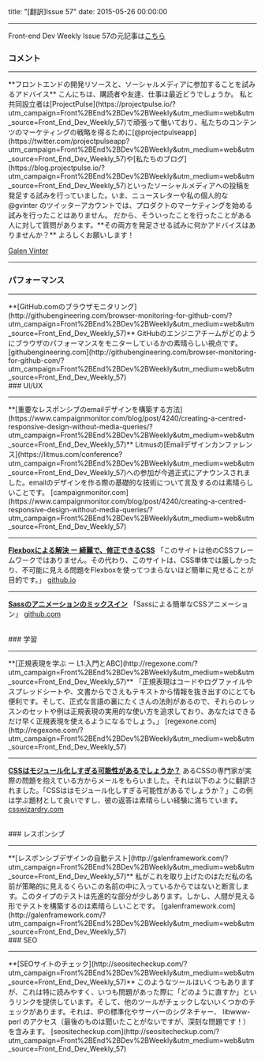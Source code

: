 title: "[翻訳]Issue 57"
date: 2015-05-26 00:00:00

---

Front-end Dev Weekly Issue 57の元記事は[こちら](https://frontenddevweekly.curated.co/issues/57)

### コメント
<hr>
**フロントエンドの開発リソースと、ソーシャルメディアに参加することを試みるアドバイス**
こんにちは、購読者や友達、仕事は最近どうでしょうか。
私と共同設立者は[ProjectPulse](https://projectpulse.io/?utm_campaign=Front%2BEnd%2BDev%2BWeekly&utm_medium=web&utm_source=Front_End_Dev_Weekly_57)で頑張って働いており、私たちのコンテンツのマーケティングの戦略を得るために[@projectpulseapp](https://twitter.com/projectpulseapp?utm_campaign=Front%2BEnd%2BDev%2BWeekly&utm_medium=web&utm_source=Front_End_Dev_Weekly_57)や[私たちのブログ](https://blog.projectpulse.io/?utm_campaign=Front%2BEnd%2BDev%2BWeekly&utm_medium=web&utm_source=Front_End_Dev_Weekly_57)といったソーシャルメディアへの投稿を発足する試みを行っていました。いま、ニュースレターや私の個人的な @gvinter のツイッターアカウントでは、プロダクトのマーケティングを始める試みを行ったことはありません。
だから、そういったことを行ったことがある人に対して質問があります。**その両方を発足させる試みに何かアドバイスはありませんか？**
よろしくお願いします！

[Galen Vinter](https://twitter.com/gvinter)

<hr>

### パフォーマンス
<hr>
**[GitHub.comのブラウザモニタリング](http://githubengineering.com/browser-monitoring-for-github-com/?utm_campaign=Front%2BEnd%2BDev%2BWeekly&utm_medium=web&utm_source=Front_End_Dev_Weekly_57)**
GitHubのエンジニアチームがどのようにブラウザのパフォーマンスをモニターしているかの素晴らしい視点です。
[githubengineering.com](http://githubengineering.com/browser-monitoring-for-github-com/?utm_campaign=Front%2BEnd%2BDev%2BWeekly&utm_medium=web&utm_source=Front_End_Dev_Weekly_57)

<br>
### UI/UX
<hr>
**[重要なレスポンシブのemailデザインを構築する方法](https://www.campaignmonitor.com/blog/post/4240/creating-a-centred-responsive-design-without-media-queries/?utm_campaign=Front%2BEnd%2BDev%2BWeekly&utm_medium=web&utm_source=Front_End_Dev_Weekly_57)**
Litmusの[Emailデザインカンファレンス](https://litmus.com/conference?utm_campaign=Front%2BEnd%2BDev%2BWeekly&utm_medium=web&utm_source=Front_End_Dev_Weekly_57)への参加が今週正式にアナウンスされました。emailのデザインを作る際の基礎的な技術について言及するのは素晴らしいことです。
[campaignmonitor.com](https://www.campaignmonitor.com/blog/post/4240/creating-a-centred-responsive-design-without-media-queries/?utm_campaign=Front%2BEnd%2BDev%2BWeekly&utm_medium=web&utm_source=Front_End_Dev_Weekly_57)

---

**[Flexboxによる解決 ー 綺麗で、修正できるCSS](https://philipwalton.github.io/solved-by-flexbox/?utm_campaign=Front%2BEnd%2BDev%2BWeekly&utm_medium=web&utm_source=Front_End_Dev_Weekly_57)**
「このサイトは他のCSSフレームワークではありません。その代わり、このサイトは、CSS単体では厳しかったり、不可能に見える問題をFlexboxを使ってつまらないほど簡単に見せることが目的です。」
[github.io](https://philipwalton.github.io/solved-by-flexbox/?utm_campaign=Front%2BEnd%2BDev%2BWeekly&utm_medium=web&utm_source=Front_End_Dev_Weekly_57)

---
**[Sassのアニメーションのミックスイン](https://github.com/tgdev/animate-sass?utm_campaign=Front%2BEnd%2BDev%2BWeekly&utm_medium=web&utm_source=Front_End_Dev_Weekly_57)**
「Sassによる簡単なCSSアニメーション」
[github.com](https://github.com/tgdev/animate-sass?utm_campaign=Front%2BEnd%2BDev%2BWeekly&utm_medium=web&utm_source=Front_End_Dev_Weekly_57)

<br>
### 学習
<hr>
**[正規表現を学ぶ ー L1:入門とABC](http://regexone.com/?utm_campaign=Front%2BEnd%2BDev%2BWeekly&utm_medium=web&utm_source=Front_End_Dev_Weekly_57)**
「正規表現はコードやログファイルやスプレッドシートや、文書からでさえもテキストから情報を抜き出すのにとても便利です。そして、正式な言語の裏にたくさんの法則があるので、それらのレッスンのセットや例は正規表現の実用的な使い方を追求しており、あなたはできるだけ早く正規表現を使えるようになるでしょう。」
[regexone.com](http://regexone.com/?utm_campaign=Front%2BEnd%2BDev%2BWeekly&utm_medium=web&utm_source=Front_End_Dev_Weekly_57)

---
**[CSSはモジュール化しすぎる可能性があるでしょうか？](http://csswizardry.com/2015/03/can-css-be-too-modular/?utm_campaign=Front%2BEnd%2BDev%2BWeekly&utm_medium=web&utm_source=Front_End_Dev_Weekly_57)**
あるCSSの専門家が実際の問題を抱えている方からメールをもらいました。それは以下のように翻訳されました。「CSSははモジュール化しすぎる可能性があるでしょうか？」この例は学ぶ題材として良いですし、彼の返答は素晴らしい経験に満ちています。
[csswizardry.com](http://csswizardry.com/2015/03/can-css-be-too-modular/?utm_campaign=Front%2BEnd%2BDev%2BWeekly&utm_medium=web&utm_source=Front_End_Dev_Weekly_57)

<br>
### レスポンシブ
<hr>
**[レスポンシブデザインの自動テスト](http://galenframework.com/?utm_campaign=Front%2BEnd%2BDev%2BWeekly&utm_medium=web&utm_source=Front_End_Dev_Weekly_57)**
私がこれを取り上げたのはただ私の名前が策略的に見えるくらいこの名前の中に入っているからではないと断言します。このタイプのテストは先進的な部分が少しあります。しかし、人間が見える形でテストを構築するのは素晴らしいことです。
[galenframework.com](http://galenframework.com/?utm_campaign=Front%2BEnd%2BDev%2BWeekly&utm_medium=web&utm_source=Front_End_Dev_Weekly_57)

<br>
### SEO
<hr>
**[SEOサイトのチェック](http://seositecheckup.com/?utm_campaign=Front%2BEnd%2BDev%2BWeekly&utm_medium=web&utm_source=Front_End_Dev_Weekly_57)**
このようなツールはいくつもありますが、これは特に読みやすく、いつも問題があった際に「どのように直すか」というリンクを提供しています。そして、他のツールがチェックしないいくつかのチェックがあります。それは、IPの標準化やサーバーのシグネチャー、 libwww-perl のアクセス（最後のものは聞いたことがないですが、深刻な問題です！）を含みます。
[seositecheckup.com](http://seositecheckup.com/?utm_campaign=Front%2BEnd%2BDev%2BWeekly&utm_medium=web&utm_source=Front_End_Dev_Weekly_57)